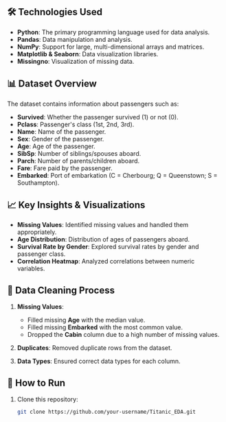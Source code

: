 
## 🛠️ Technologies Used

- **Python**: The primary programming language used for data analysis.
- **Pandas**: Data manipulation and analysis.
- **NumPy**: Support for large, multi-dimensional arrays and matrices.
- **Matplotlib & Seaborn**: Data visualization libraries.
- **Missingno**: Visualization of missing data.

## 📊 Dataset Overview

The dataset contains information about passengers such as:
- **Survived**: Whether the passenger survived (1) or not (0).
- **Pclass**: Passenger's class (1st, 2nd, 3rd).
- **Name**: Name of the passenger.
- **Sex**: Gender of the passenger.
- **Age**: Age of the passenger.
- **SibSp**: Number of siblings/spouses aboard.
- **Parch**: Number of parents/children aboard.
- **Fare**: Fare paid by the passenger.
- **Embarked**: Port of embarkation (C = Cherbourg; Q = Queenstown; S = Southampton).

## 📈 Key Insights & Visualizations

- **Missing Values**: Identified missing values and handled them appropriately.
- **Age Distribution**: Distribution of ages of passengers aboard.
- **Survival Rate by Gender**: Explored survival rates by gender and passenger class.
- **Correlation Heatmap**: Analyzed correlations between numeric variables.

## 🧹 Data Cleaning Process

1. **Missing Values**: 
   - Filled missing **Age** with the median value.
   - Filled missing **Embarked** with the most common value.
   - Dropped the **Cabin** column due to a high number of missing values.
   
2. **Duplicates**: Removed duplicate rows from the dataset.

3. **Data Types**: Ensured correct data types for each column.

## 🚀 How to Run

1. Clone this repository:
   ```bash
   git clone https://github.com/your-username/Titanic_EDA.git
